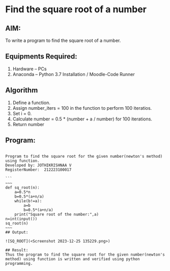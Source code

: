 # Find the square root of a number

## AIM:
To write a program to find the square root of a number.

## Equipments Required:
1. Hardware – PCs
2. Anaconda – Python 3.7 Installation / Moodle-Code Runner

## Algorithm
1. Define a function.
2. Assign number_iters = 100 in the function to perform 100 iteratios.
3. Set i = 0.
4. Calculate  number = 0.5 * (number + a / number) for 100 iterations.
5. Return number

## Program:
``````

Program to find the square root for the given number(newton's method) using function.
Developed by: JOTHIKRISHNAA V
RegisterNumber:  212223100017

```
~~~
def sq_root(n):
    a=0.5*n
    b=0.5*(a+n/a)
    while(b!=a):
        a=b
        b=0.5*(a+n/a)
    print("Square root of the number:",a)
n=int(input())
sq_root(n)
~~~ 
## Output:

![SQ_ROOT](<Screenshot 2023-12-25 135229.png>)

## Result:
Thus the program to find the square root for the given number(newton's method) using function is written and verified using python programming.
